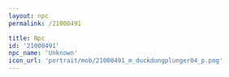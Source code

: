 ```yaml
---
layout: npc
permalink: /21000491

title: Npc
id: '21000491'
npc_name: 'Unknown'
icon_url: 'portrait/mob/21000491_m_duckdungplunger04_p.png'
---
```

